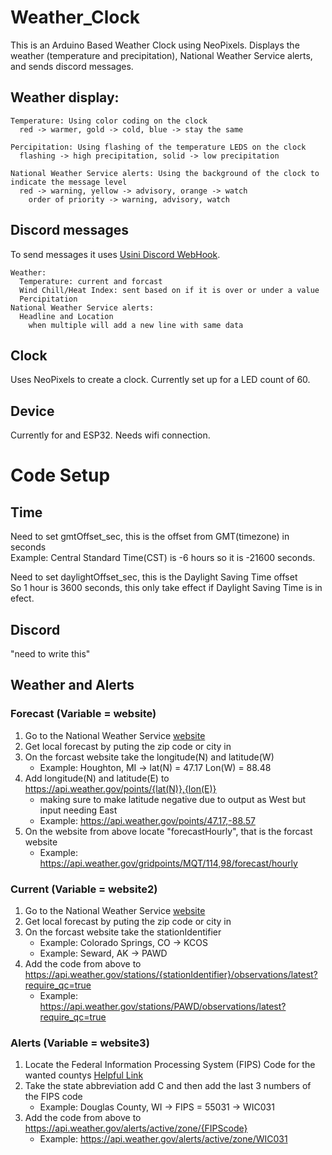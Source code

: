 # Weather_Clock

  This is an Arduino Based Weather Clock using NeoPixels. Displays the weather (temperature and precipitation), National Weather Service alerts, and sends discord messages.

## Weather display:
```
Temperature: Using color coding on the clock
  red -> warmer, gold -> cold, blue -> stay the same

Percipitation: Using flashing of the temperature LEDS on the clock
  flashing -> high precipitation, solid -> low precipitation

National Weather Service alerts: Using the background of the clock to indicate the message level
  red -> warning, yellow -> advisory, orange -> watch
    order of priority -> warning, advisory, watch
```

## Discord messages
To send messages it uses [Usini Discord WebHook](https://github.com/usini/usini_discord_webhook).
```
Weather:
  Temperature: current and forcast
  Wind Chill/Heat Index: sent based on if it is over or under a value
  Percipitation
National Weather Service alerts:
  Headline and Location
    when multiple will add a new line with same data
```

## Clock
Uses NeoPixels to create a clock. Currently set up for a LED count of 60.

## Device 
Currently for and ESP32. Needs wifi connection.

# Code Setup
## Time
  Need to set gmtOffset_sec, this is the offset from GMT(timezone) in seconds\
  Example: Central Standard Time(CST) is -6 hours so it is -21600 seconds. <br/>

  Need to set daylightOffset_sec, this is the Daylight Saving Time offset\
  So 1 hour is 3600 seconds, this only take effect if Daylight Saving Time is in efect.

## Discord
  "need to write this"

## Weather and Alerts

### Forecast (Variable = website)
  1. Go to the National Weather Service [website](https://www.weather.gov)
  2. Get local forecast by puting the zip code or city in
  3. On the forcast website take the longitude(N) and latitude(W)
     - Example: Houghton, MI -> lat(N) = 47.17 Lon(W) = 88.48
  4. Add longitude(N) and latitude(E) to https://api.weather.gov/points/{lat(N)},{lon(E)}
     - making sure to make latitude negative due to output as West but input needing East
     - Example: https://api.weather.gov/points/47.17,-88.57
  5. On the website from above locate "forecastHourly", that is the forcast website
     - Example: https://api.weather.gov/gridpoints/MQT/114,98/forecast/hourly

### Current (Variable = website2)
  1. Go to the National Weather Service [website](https://www.weather.gov)
  2. Get local forecast by puting the zip code or city in
  3. On the forcast website take the stationIdentifier
     - Example: Colorado Springs, CO -> KCOS
     - Example: Seward, AK -> PAWD
  4. Add the code from above to https://api.weather.gov/stations/{stationIdentifier}/observations/latest?require_qc=true
     - Example: https://api.weather.gov/stations/PAWD/observations/latest?require_qc=true

### Alerts (Variable = website3)
  1. Locate the Federal Information Processing System (FIPS) Code for the wanted countys [Helpful Link](https://transition.fcc.gov/oet/info/maps/census/fips/fips.txt)
  2. Take the state abbreviation add C and then add the last 3 numbers of the FIPS code
     - Example: Douglas County, WI -> FIPS = 55031 -> WIC031
  3. Add the code from above to https://api.weather.gov/alerts/active/zone/{FIPScode}
     - Example: https://api.weather.gov/alerts/active/zone/WIC031
